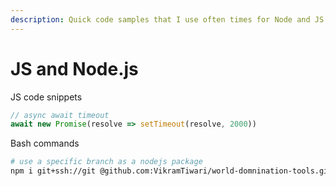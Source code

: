 ```yaml
---
description: Quick code samples that I use often times for Node and JS
---
```


# JS and Node.js

JS code snippets

```javascript
// async await timeout
await new Promise(resolve => setTimeout(resolve, 2000))
```

Bash commands

```bash
# use a specific branch as a nodejs package
npm i git+ssh://git @github.com:VikramTiwari/world-domnination-tools.git#top-secret-branch
```

